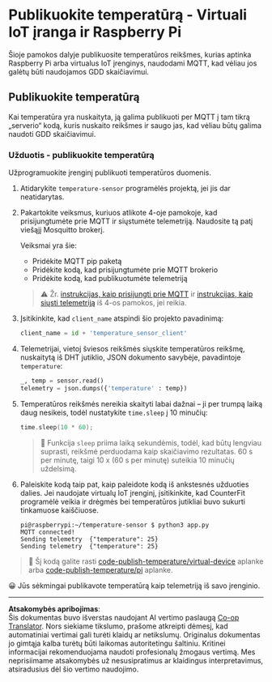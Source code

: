<!--
CO_OP_TRANSLATOR_METADATA:
{
  "original_hash": "4efc74299e19f5d08f2f3f34451a11ba",
  "translation_date": "2025-08-28T20:39:31+00:00",
  "source_file": "2-farm/lessons/1-predict-plant-growth/single-board-computer-temp-publish.md",
  "language_code": "lt"
}
-->
# Publikuokite temperatūrą - Virtuali IoT įranga ir Raspberry Pi

Šioje pamokos dalyje publikuosite temperatūros reikšmes, kurias aptinka Raspberry Pi arba virtualus IoT įrenginys, naudodami MQTT, kad vėliau jos galėtų būti naudojamos GDD skaičiavimui.

## Publikuokite temperatūrą

Kai temperatūra yra nuskaityta, ją galima publikuoti per MQTT į tam tikrą „serverio“ kodą, kuris nuskaito reikšmes ir saugo jas, kad vėliau būtų galima naudoti GDD skaičiavimui.

### Užduotis - publikuokite temperatūrą

Užprogramuokite įrenginį publikuoti temperatūros duomenis.

1. Atidarykite `temperature-sensor` programėlės projektą, jei jis dar neatidarytas.

1. Pakartokite veiksmus, kuriuos atlikote 4-oje pamokoje, kad prisijungtumėte prie MQTT ir siųstumėte telemetriją. Naudosite tą patį viešąjį Mosquitto brokerį.

    Veiksmai yra šie:

    - Pridėkite MQTT pip paketą
    - Pridėkite kodą, kad prisijungtumėte prie MQTT brokerio
    - Pridėkite kodą, kad publikuotumėte telemetriją

    > ⚠️ Žr. [instrukcijas, kaip prisijungti prie MQTT](../../../1-getting-started/lessons/4-connect-internet/single-board-computer-mqtt.md) ir [instrukcijas, kaip siųsti telemetriją](../../../1-getting-started/lessons/4-connect-internet/single-board-computer-telemetry.md) iš 4-os pamokos, jei reikia.

1. Įsitikinkite, kad `client_name` atspindi šio projekto pavadinimą:

    ```python
    client_name = id + 'temperature_sensor_client'
    ```

1. Telemetrijai, vietoj šviesos reikšmės siųskite temperatūros reikšmę, nuskaitytą iš DHT jutiklio, JSON dokumento savybėje, pavadintoje `temperature`:

    ```python
    _, temp = sensor.read()
    telemetry = json.dumps({'temperature' : temp})
    ```

1. Temperatūros reikšmės nereikia skaityti labai dažnai – ji per trumpą laiką daug nesikeis, todėl nustatykite `time.sleep` į 10 minučių:

    ```cpp
    time.sleep(10 * 60);
    ```

    > 💁 Funkcija `sleep` priima laiką sekundėmis, todėl, kad būtų lengviau suprasti, reikšmė perduodama kaip skaičiavimo rezultatas. 60 s per minutę, taigi 10 x (60 s per minutę) suteikia 10 minučių uždelsimą.

1. Paleiskite kodą taip pat, kaip paleidote kodą iš ankstesnės užduoties dalies. Jei naudojate virtualų IoT įrenginį, įsitikinkite, kad CounterFit programėlė veikia ir drėgmės bei temperatūros jutikliai buvo sukurti tinkamuose kaiščiuose.

    ```output
    pi@raspberrypi:~/temperature-sensor $ python3 app.py
    MQTT connected!
    Sending telemetry  {"temperature": 25}
    Sending telemetry  {"temperature": 25}
    ```

> 💁 Šį kodą galite rasti [code-publish-temperature/virtual-device](../../../../../2-farm/lessons/1-predict-plant-growth/code-publish-temperature/virtual-device) aplanke arba [code-publish-temperature/pi](../../../../../2-farm/lessons/1-predict-plant-growth/code-publish-temperature/pi) aplanke.

😀 Jūs sėkmingai publikavote temperatūrą kaip telemetriją iš savo įrenginio.

---

**Atsakomybės apribojimas**:  
Šis dokumentas buvo išverstas naudojant AI vertimo paslaugą [Co-op Translator](https://github.com/Azure/co-op-translator). Nors siekiame tikslumo, prašome atkreipti dėmesį, kad automatiniai vertimai gali turėti klaidų ar netikslumų. Originalus dokumentas jo gimtąja kalba turėtų būti laikomas autoritetingu šaltiniu. Kritinei informacijai rekomenduojama naudoti profesionalų žmogaus vertimą. Mes neprisiimame atsakomybės už nesusipratimus ar klaidingus interpretavimus, atsiradusius dėl šio vertimo naudojimo.